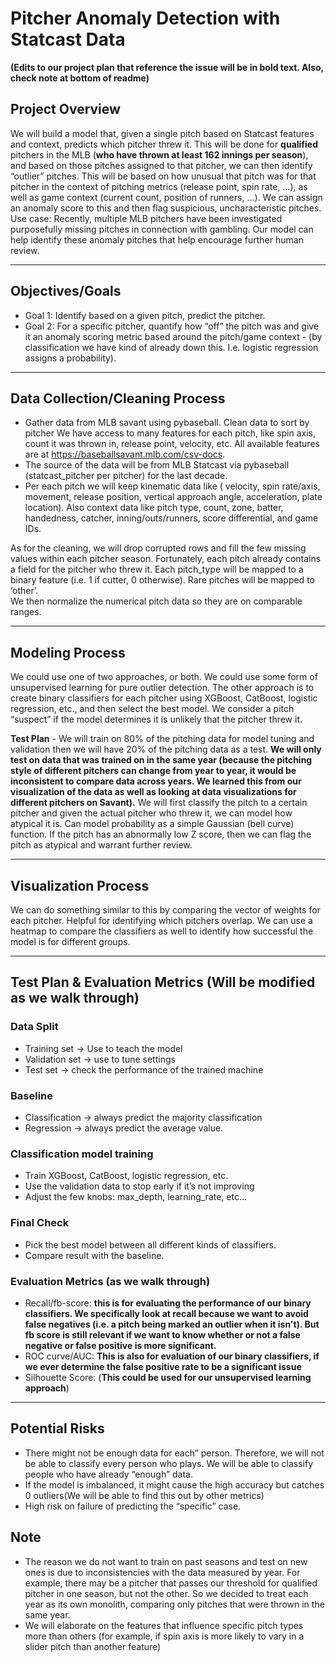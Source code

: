 # Pitcher Anomaly Detection with Statcast Data

**(Edits to our project plan that reference the issue will be in bold text. Also, check note at bottom of readme)**

## Project Overview
We will build a model that, given a single pitch based on Statcast features and context, predicts which pitcher threw it. This will be done for **qualified** pitchers in the MLB (**who have thrown at least 162 innings per season**), and based on those pitches assigned to that pitcher, we can then identify “outlier” pitches. This will be based on how unusual that pitch was for that pitcher in the context of pitching metrics (release point, spin rate, …), as well as game context (current count, position of runners, …). We can assign an anomaly score to this and then flag suspicious, uncharacteristic pitches.  
Use case: Recently, multiple MLB pitchers have been investigated purposefully missing pitches in connection with gambling. Our model can help identify these anomaly pitches that help encourage further human review.

---

## Objectives/Goals
- Goal 1: Identify based on a given pitch, predict the pitcher.  
- Goal 2: For a specific pitcher, quantify how “off” the pitch was and give it an anomaly scoring metric based around the pitch/game context - (by classification we have kind of already down this. I.e. logistic regression assigns a probability).  

---

## Data Collection/Cleaning Process
- Gather data from MLB savant using pybaseball. Clean data to sort by pitcher We have access to many features for each pitch, like spin axis, count it was thrown in, release point, velocity, etc. All available features are at https://baseballsavant.mlb.com/csv-docs.  
- The source of the data will be from MLB Statcast via pybaseball (statcast_pitcher per pitcher) for the last decade.  
- Per each pitch we will keep kinematic data like ( velocity, spin rate/axis, movement, release position, vertical approach angle, acceleration, plate location). Also context data like pitch type, count, zone, batter, handedness, catcher, inning/outs/runners, score differential, and game IDs.  

As for the cleaning, we will drop corrupted rows and fill the few missing values within each pitcher season. Fortunately, each pitch already contains a field for the pitcher who threw it. Each pitch_type will be mapped to a binary feature (i.e. 1 if cutter, 0 otherwise). Rare pitches will be mapped to ‘other’.  
We then normalize the numerical pitch data so they are on comparable ranges.  

---

## Modeling Process
We could use one of two approaches, or both. We could use some form of unsupervised learning for pure outlier detection. The other approach is to create binary classifiers for each pitcher using XGBoost, CatBoost, logistic regression, etc., and then select the best model. We consider a pitch “suspect” if the model determines it is unlikely that the pitcher threw it.  

**Test Plan** - We will train on 80% of the pitching data for model tuning and validation then we will have 20% of the pitching data as a test. **We will only test on data that was trained on in the same year (because the pitching style of different pitchers can change from year to year, it would be inconsistent to compare data across years. We learned this from our visualization of the data as well as looking at data visualizations for different pitchers on Savant).** We will first classify the pitch to a certain pitcher and given the actual pitcher who threw it, we can model how atypical it is. Can model probability as a simple Gaussian (bell curve) function. If the pitch has an abnormally low Z score, then we can flag the pitch as atypical and warrant further review.  

---

## Visualization Process
We can do something similar to this by comparing the vector of weights for each pitcher. Helpful for identifying which pitchers overlap. We can use a heatmap to compare the classifiers as well to identify how successful the model is for different groups.  

---

## Test Plan & Evaluation Metrics (Will be modified as we walk through)

### Data Split
- Training set → Use to teach the model
- Validation set → use to tune settings
- Test set → check the performance of the trained machine

### Baseline
- Classification → always predict the majority classification
- Regression → always predict the average value.

### Classification model training
- Train XGBoost, CatBoost, logistic regression, etc.  
- Use the validation data to stop early if it’s not improving  
- Adjust the few knobs: max_depth, learning_rate, etc…  

### Final Check
- Pick the best model between all different kinds of classifiers.  
- Compare result with the baseline.  

### Evaluation Metrics (as we walk through)
- Recall/fb-score: **this is for evaluating the performance of our binary classifiers. We specifically look at recall because we want to avoid false negatives (i.e. a pitch being marked an outlier when it isn't). But fb score is still relevant if we want to know whether or not a false negative or false positive is more significant.**
- ROC curve/AUC: **This is also for evaluation of our binary classifiers, if we ever determine the false positive rate to be a significant issue**
- Silhouette Score: (**This could be used for our unsupervised learning approach**)

---

## Potential Risks
- There might not be enough data for each” person. Therefore, we will not be able to classify every person who plays. We will be able to classify people who have already “enough” data.  
- If the model is imbalanced, it might cause the high accuracy but catches 0 outliers(We will be able to find this out by other metrics)  
- High risk on failure of predicting the “specific” case.


## Note
- The reason we do not want to train on past seasons and test on new ones is due to inconsistencies with the data measured by year. For example, there may be a pitcher that passes our threshold for qualified pitcher in one season, but not the other. So we decided to treat each year as its own monolith, comparing only pitches that were thrown in the same year.
- We will elaborate on the features that influence specific pitch types more than others (for example, if spin axis is more likely to vary in a slider pitch than another feature)
